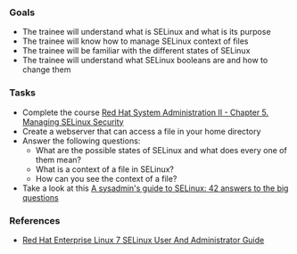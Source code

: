 
### Goals
- The trainee will understand what is SELinux and what is its purpose
- The trainee will know how to manage SELinux context of files
- The trainee will be familiar with the different states of SELinux
- The trainee will understand what SELinux booleans are and how to change them

### Tasks
- Complete the course [Red Hat System Administration II - Chapter 5. Managing SELinux Security](https://rol.redhat.com/rol/app/courses/rh134-8.2/pages/ch05)
- Create a webserver that can access a file in your home directory
- Answer the following questions:
  - What are the possible states of SELinux and what does every one of them mean?
  - What is a context of a file in SELinux?
  - How can you see the context of a file?
- Take a look at this [A sysadmin's guide to SELinux: 42 answers to the big questions](https://opensource.com/article/18/7/sysadmin-guide-selinux)

### References
- [Red Hat Enterprise Linux 7 SELinux User And Administrator Guide](./Red_Hat_Enterprise_Linux-7-SELinux_Users_and_Administrators_Guide-en-US.pdf)

